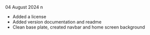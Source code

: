 04 August 2024
n
- Added a license
- Added version documentation and readme
- Clean base plate, created navbar and home screen background